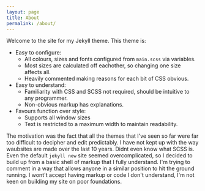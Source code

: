 ```yaml
---
layout: page
title: About
permalink: /about/
---
```


Welcome to the site for my Jekyll theme. This theme is:

 * Easy to configure:
     - All colours, sizes and fonts configured from `main.scss` via variables.
     - Most sizes are calculated off eachother, so changing one size affects all.
     - Heavily commented making reasons for each bit of CSS obvious.
 * Easy to understand:
     - Familiarity with CSS and SCSS not required, should be intuitive to any programmer.
     - Non-obvious markup has explanations.
 * Favours function over style:
     - Supports all window sizes
     - Text is restricted to a maximum width to maintain readability.

The motivation was the fact that all the themes that I've seen so far were far too difficult to decipher and edit predictably.
I have not kept up with the way waubsites are made over the last 10 years.
Didnt even know what SCSS is.
Even the default `jekyll new` site seemed overcomplicated, so I decided to build up from a basic shell of markup that I fully understand.
I'm trying to comment in a way that allows anyone in a similar position to hit the ground running.
I wont't accept having markup or code I don't understand, I'm not keen on building my site on poor foundations. 